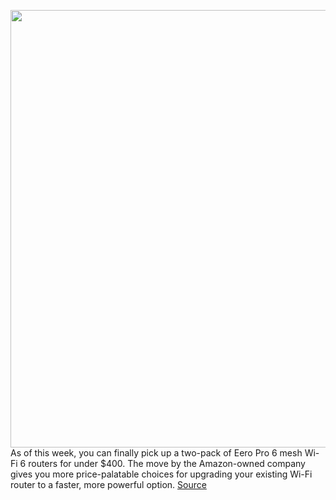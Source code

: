 <img src='https://cdn.vox-cdn.com/thumbor/qflp-0OG7JGTRi5X7vq0IDnN-R0=/0x0:2040x1360/1200x800/filters:focal(857x517:1183x843)/cdn.vox-cdn.com/uploads/chorus_image/image/69888216/dseifert_201213_4337_0003.0.jpg' width='700px' /><br/>
As of this week, you can finally pick up a two-pack of Eero Pro 6 mesh Wi-Fi 6 routers for under $400. The move by the Amazon-owned company gives you more price-palatable choices for upgrading your existing Wi-Fi router to a faster, more powerful option.
<a href='https://www.theverge.com/2021/9/21/22684784/eero-6-pro-two-pack-mesh-wifi-deal-price'> Source <a/>